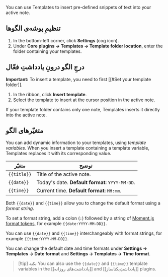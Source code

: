 You can use Templates to insert pre-defined snippets of text into your active note.

## تنظیمِ پوشه‌ی الگوها

1. In the bottom-left corner, click **Settings** (cog icon).
2. Under **Core plugins → Templates → Template folder location**, enter the folder containing your templates.

## درجِ الگو درونِ یادداشتِ فعّال

**Important:**  To insert a template, you need to first [[#Set your template folder]].

1. In the ribbon, click **Insert template**.
2. Select the template to insert at the cursor position in the active note.

If your template folder contains only one note, Templates inserts it directly into the active note.

## متغیّرهای الگو

You can add dynamic information to your templates, using _template variables_. When you insert a template containing a template variable, Templates replaces it with its corresponding value.

| متغیّر    | توضیح                                     |
|-------------|-------------------------------------------------|
| `{{title}}` | Title of the active note.                       |
| `{{date}}`  | Today's date. **Default format:** `YYYY-MM-DD`. |
| `{{time}}`  | Current time. **Default format:** `HH:mm`.      |

Both `{{date}}` and `{{time}}` allow you to change the default format using a _format string_.

To set a format string, add a colon (`:`) followed by a string of [Moment.js format tokens](https://momentjs.com/docs/#/displaying/format/), for example `{{date:YYYY-MM-DD}}`.

You can use `{{date}}` and `{{time}}` interchangeably with format strings, for example `{{time:YYYY-MM-DD}}`.

You can change the default date and time formats under **Settings → Templates → Date format** and **Settings → Templates → Time format**.

> [!tip] نکته
> You can also use the `{{date}}` and `{{time}}` template variables in the [[یادداشت‌های روزانه]] and [[یادداشتِ‌یکتاساز]] plugins.
